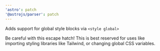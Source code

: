 ```yaml
---
'astro': patch
'@astrojs/parser': patch
---
```


Adds support for global style blocks via `<style global>`

Be careful with this escape hatch! This is best reserved for uses like importing styling libraries like Tailwind, or changing global CSS variables.
